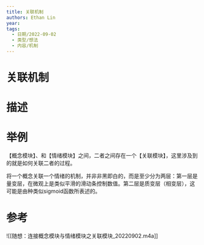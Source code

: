 ```yaml
---
title: 关联机制
authors: Ethan Lin
year:
tags:
  - 日期/2022-09-02 
  - 类型/想法 
  - 内容/机制
---
```



# 关联机制





# 描述



# 举例

【概念模块】、和【情绪模块】之间，二者之间存在一个【关联模块】，这里涉及到的就是如何关联二者的过程。

将一个概念关联一个情绪的机制，并非非黑即白的，而是至少分为两层：第一层是量变层，在微观上是类似平滑的滑动条控制数值。第二层是质变层（相变层），这可能是由种类似sigmoid函数所表述的。

# 参考

![[随想：连接概念模块与情绪模块之关联模块_20220902.m4a]]